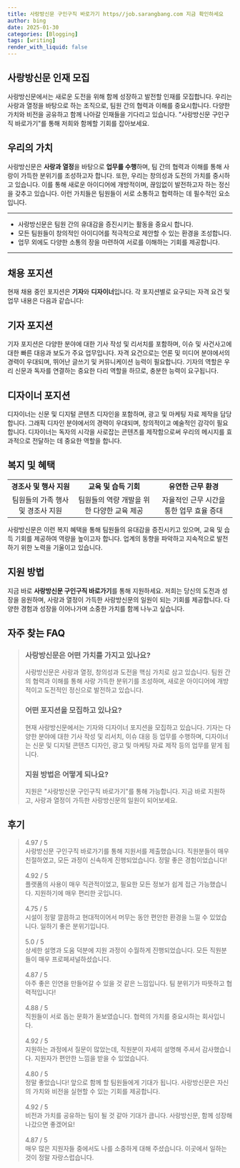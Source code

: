 ```yaml
---
title: 사랑방신문 구인구직 바로가기 https//job.sarangbang.com 지금 확인하세요
author: bing
date: 2025-01-30
categories: [Blogging]
tags: [writing]
render_with_liquid: false
---
```



<h2 id='사랑방신문_인재_모집'>사랑방신문 인재 모집</h2>

<p>사랑방신문에서는 새로운 도전을 위해 함께 성장하고 발전할 인재를 모집합니다. 우리는 사랑과 열정을 바탕으로 하는 조직으로, 팀원 간의 협력과 이해를 중요시합니다. 다양한 가치와 비전을 공유하고 함께 나아갈 인재들을 기다리고 있습니다. "사랑방신문 구인구직 바로가기"를 통해 저희와 함께할 기회를 잡아보세요.</p>

<h2 id='우리의_가치'>우리의 가치</h2>

<p>사랑방신문은 <b>사랑과 열정</b>을 바탕으로 <b>업무를 수행</b>하며, 팀 간의 협력과 이해를 통해 사랑이 가득한 분위기를 조성하고자 합니다. 또한, 우리는 창의성과 도전의 가치를 중시하고 있습니다. 이를 통해 새로운 아이디어에 개방적이며, 끊임없이 발전하고자 하는 정신을 갖추고 있습니다. 이런 가치들은 팀원들이 서로 소통하고 협력하는 데 필수적인 요소입니다.</p>

<hr />

<ul>
    <li>사랑방신문은 팀원 간의 유대감을 증진시키는 활동을 중요시 합니다.</li>
    <li>모든 팀원들이 창의적인 아이디어를 적극적으로 제안할 수 있는 환경을 조성합니다.</li>
    <li>업무 외에도 다양한 소통의 장을 마련하여 서로를 이해하는 기회를 제공합니다.</li>
</ul>

<hr />

<h2 id='채용_포지션'>채용 포지션</h2>

<p>현재 채용 중인 포지션은 <b>기자</b>와 <b>디자이너</b>입니다. 각 포지션별로 요구되는 자격 요건 및 업무 내용은 다음과 같습니다:</p>

<h2 id='기자_포지션'>기자 포지션</h2>

<p>기자 포지션은 다양한 분야에 대한 기사 작성 및 리서치를 포함하며, 이슈 및 사건사고에 대한 빠른 대응과 보도가 주요 업무입니다. 자격 요건으로는 언론 및 미디어 분야에서의 경력이 우대되며, 뛰어난 글쓰기 및 커뮤니케이션 능력이 필요합니다. 기자의 역할은 우리 신문과 독자를 연결하는 중요한 다리 역할을 하므로, 충분한 능력이 요구됩니다.</p>

<h2 id='디자이너_포지션'>디자이너 포지션</h2>

<p>디자이너는 신문 및 디지털 콘텐츠 디자인을 포함하며, 광고 및 마케팅 자료 제작을 담당합니다. 그래픽 디자인 분야에서의 경력이 우대되며, 창의적이고 예술적인 감각이 필요합니다. 디자이너는 독자의 시각을 사로잡는 콘텐츠를 제작함으로써 우리의 메시지를 효과적으로 전달하는 데 중요한 역할을 합니다.</p>

<h2 id='복지_및_혜택'>복지 및 혜택</h2>

<table>
    <tr>
        <td style="text-align: center; height: 17px;"><b>경조사 및 행사 지원</b></td>
        <td style="text-align: center; height: 17px;"><b>교육 및 습득 기회</b></td>
        <td style="text-align: center; height: 17px;"><b>유연한 근무 환경</b></td>
    </tr>
    <tr>
        <td style="text-align: center; height: 17px;">팀원들의 가족 행사 및 경조사 지원</td>
        <td style="text-align: center; height: 17px;">팀원들의 역량 개발을 위한 다양한 교육 제공</td>
        <td style="text-align: center; height: 17px;">자율적인 근무 시간을 통한 업무 효율 증대</td>
    </tr>
</table>

<p>사랑방신문은 이런 복지 혜택을 통해 팀원들의 유대감을 증진시키고 있으며, 교육 및 습득 기회를 제공하여 역량을 높이고자 합니다. 업계의 동향을 파악하고 지속적으로 발전하기 위한 노력을 기울이고 있습니다.</p>

<h2 id='지원_방법'>지원 방법</h2>

<p>지금 바로 <b>사랑방신문 구인구직 바로가기</b>를 통해 지원하세요. 저희는 당신의 도전과 성장을 응원하며, 사랑과 열정이 가득한 사랑방신문의 일원이 되는 기회를 제공합니다. 다양한 경험과 성장을 이어나가며 소중한 가치를 함께 나누고 싶습니다.</p>


<h2 id='자주_찾는_FAQ'>자주 찾는 FAQ</h2>
<div itemscope="" itemtype="https://schema.org/FAQPage"> 
<blockquote> 
<div itemscope="" itemprop="mainEntity" itemtype="https://schema.org/Question"> 
<h3 itemprop="name">사랑방신문은 어떤 가치를 가지고 있나요?</h3> 
<div itemscope="" itemprop="acceptedAnswer" itemtype="https://schema.org/Answer"> 
<span itemprop="text"> 
<p>사랑방신문은 사랑과 열정, 창의성과 도전을 핵심 가치로 삼고 있습니다. 팀원 간의 협력과 이해를 통해 사랑 가득한 분위기를 조성하며, 새로운 아이디어에 개방적이고 도전적인 정신으로 발전하고 있습니다.</p> 
</span> 
</div> 
</div> 

<div itemscope="" itemprop="mainEntity" itemtype="https://schema.org/Question"> 
<h3 itemprop="name">어떤 포지션을 모집하고 있나요?</h3> 
<div itemscope="" itemprop="acceptedAnswer" itemtype="https://schema.org/Answer"> 
<span itemprop="text"> 
<p>현재 사랑방신문에서는 기자와 디자이너 포지션을 모집하고 있습니다. 기자는 다양한 분야에 대한 기사 작성 및 리서치, 이슈 대응 등 업무를 수행하며, 디자이너는 신문 및 디지털 콘텐츠 디자인, 광고 및 마케팅 자료 제작 등의 업무를 맡게 됩니다.</p> 
</span> 
</div> 
</div> 

<div itemscope="" itemprop="mainEntity" itemtype="https://schema.org/Question"> 
<h3 itemprop="name">지원 방법은 어떻게 되나요?</h3> 
<div itemscope="" itemprop="acceptedAnswer" itemtype="https://schema.org/Answer"> 
<span itemprop="text"> 
<p>지원은 "사랑방신문 구인구직 바로가기"를 통해 가능합니다. 지금 바로 지원하고, 사랑과 열정이 가득한 사랑방신문의 일원이 되어보세요.</p> 
</span> 
</div> 
</div> 

</blockquote> 
</div>
<h2 id='후기'>후기</h2>
<div itemscope itemtype="https://schema.org/Product">
  <blockquote>
  <div itemprop="review" itemscope itemtype="https://schema.org/Review">
      <div itemprop="reviewRating" itemscope itemtype="https://schema.org/Rating"> <span itemprop="ratingValue">4.97</span> / <span itemprop="bestRating">5</span> </div>
      <span itemprop="reviewBody">사랑방신문 구인구직 바로가기를 통해 지원서를 제출했습니다. 직원분들이 매우 친절하였고, 모든 과정이 신속하게 진행되었습니다. 정말 좋은 경험이었습니다!</span>
  </div>
  <br>
  <div itemprop="review" itemscope itemtype="https://schema.org/Review">
      <div itemprop="reviewRating" itemscope itemtype="https://schema.org/Rating"> <span itemprop="ratingValue">4.92</span> / <span itemprop="bestRating">5</span> </div>
      <span itemprop="reviewBody">플랫폼의 사용이 매우 직관적이었고, 필요한 모든 정보가 쉽게 접근 가능했습니다. 지원하기에 매우 편리한 곳입니다.</span>
  </div>
  <br>
  <div itemprop="review" itemscope itemtype="https://schema.org/Review">
      <div itemprop="reviewRating" itemscope itemtype="https://schema.org/Rating"> <span itemprop="ratingValue">4.75</span> / <span itemprop="bestRating">5</span> </div>
      <span itemprop="reviewBody">시설이 정말 깔끔하고 현대적이어서 머무는 동안 편안한 환경을 느낄 수 있었습니다. 일하기 좋은 분위기입니다.</span>
  </div>
  <br>
  <div itemprop="review" itemscope itemtype="https://schema.org/Review">
      <div itemprop="reviewRating" itemscope itemtype="https://schema.org/Rating"> <span itemprop="ratingValue">5.0</span> / <span itemprop="bestRating">5</span> </div>
      <span itemprop="reviewBody">상세한 설명과 도움 덕분에 지원 과정이 수월하게 진행되었습니다. 모든 직원분들이 매우 프로페셔널하셨습니다.</span>
  </div>
  <br>
  <div itemprop="review" itemscope itemtype="https://schema.org/Review">
      <div itemprop="reviewRating" itemscope itemtype="https://schema.org/Rating"> <span itemprop="ratingValue">4.87</span> / <span itemprop="bestRating">5</span> </div>
      <span itemprop="reviewBody">아주 좋은 인연을 만들어갈 수 있을 것 같은 느낌입니다. 팀 분위기가 따뜻하고 협력적입니다!</span>
  </div>
  <br>
  <div itemprop="review" itemscope itemtype="https://schema.org/Review">
      <div itemprop="reviewRating" itemscope itemtype="https://schema.org/Rating"> <span itemprop="ratingValue">4.88</span> / <span itemprop="bestRating">5</span> </div>
      <span itemprop="reviewBody">직원들이 서로 돕는 문화가 돋보였습니다. 협력의 가치를 중요시하는 회사입니다.</span>
  </div>
  <br>
  <div itemprop="review" itemscope itemtype="https://schema.org/Review">
      <div itemprop="reviewRating" itemscope itemtype="https://schema.org/Rating"> <span itemprop="ratingValue">4.92</span> / <span itemprop="bestRating">5</span> </div>
      <span itemprop="reviewBody">지원하는 과정에서 질문이 많았는데, 직원분이 자세히 설명해 주셔서 감사했습니다. 지원자가 편안한 느낌을 받을 수 있었습니다.</span>
  </div>
  <br>
  <div itemprop="review" itemscope itemtype="https://schema.org/Review">
      <div itemprop="reviewRating" itemscope itemtype="https://schema.org/Rating"> <span itemprop="ratingValue">4.80</span> / <span itemprop="bestRating">5</span> </div>
      <span itemprop="reviewBody">정말 좋았습니다! 앞으로 함께 할 팀원들에게 기대가 됩니다. 사랑방신문은 자신의 가치와 비전을 실현할 수 있는 기회를 제공합니다.</span>
  </div>
  <br>
  <div itemprop="review" itemscope itemtype="https://schema.org/Review">
      <div itemprop="reviewRating" itemscope itemtype="https://schema.org/Rating"> <span itemprop="ratingValue">4.92</span> / <span itemprop="bestRating">5</span> </div>
      <span itemprop="reviewBody">비전과 가치를 공유하는 팀이 될 것 같아 기대가 큽니다. 사랑방신문, 함께 성장해 나갔으면 좋겠어요!</span>
  </div>
  <br>
  <div itemprop="review" itemscope itemtype="https://schema.org/Review">
      <div itemprop="reviewRating" itemscope itemtype="https://schema.org/Rating"> <span itemprop="ratingValue">4.87</span> / <span itemprop="bestRating">5</span> </div>
      <span itemprop="reviewBody">매우 많은 지원자들 중에서도 나를 소중하게 대해 주셨습니다. 이곳에서 일하는 것이 정말 자랑스럽습니다.</span>
  </div>
  </blockquote>
</div>
